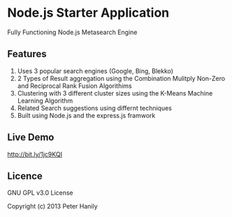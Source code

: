 # Node.js Starter Application

Fully Functioning Node.js Metasearch Engine

## Features

1. Uses 3 popular search engines (Google, Bing, Blekko)
2. 2 Types of Result aggregation using the Combination Mulitply Non-Zero and Reciprocal Rank Fusion Algorithims
3. Clustering with 3 different cluster sizes using the K-Means Machine Learning Algorithm
4. Related Search suggestions using differnt techniques
5. Built using Node.js and the express.js framwork

## Live Demo

http://bit.ly/1jc9KQI

## Licence

GNU GPL v3.0 License

Copyright (c) 2013 Peter Hanily
